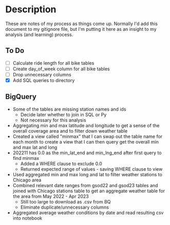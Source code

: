 # Description
These are notes of my process as things come up. Normally I'd add this document to my gitignore file, but I'm putting it here as an insight to my analysis (and learning) process.

## To Do
- [ ] Calculate ride length for all bike tables
- [ ] Create day_of_week column for all bike tables
- [ ] Drop unnecessary columns
- [x] Add SQL queries to directory

## BigQuery
* Some of the tables are missing station names and ids
    * Decide later whether to join in SQL or Py
    * Not necessary for this analysis
* Aggregating min and max latitude and longitude to get a sense of the overall coverage area and to filter down weather table
* Created a view called "minmax" that I can swap out the table name for each month to create a view that I can then query get the overall min and max lat and long
* 202211 has 0.0 as the min_lat_end and min_lng_end after first query to find minmax
    * Added a WHERE clause to exclude 0.0
    * Returned expected range of values - saving WHERE clause to view
* Used aggregated min and max long and lat to filter weather stations to Chicago area
* Combined relevant date ranges from gsod22 and gsod23 tables and joined with Chicago stations table to get an aggregate weather table for the area from May 2022 - Apr 2023
    * Still too large to download as .csv from BQ
    * Eliminate duplicate/unnecessary columns
* Aggregated average weather conditions by date and read resulting csv into notebook